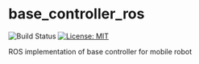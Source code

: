 # base_controller_ros

![Build Status](https://github.com/ToshikiNakamura0412/base_controller_ros/workflows/build/badge.svg)
[![License: MIT](https://img.shields.io/badge/License-MIT-yellow.svg)](https://opensource.org/licenses/MIT)

ROS implementation of base controller for mobile robot
